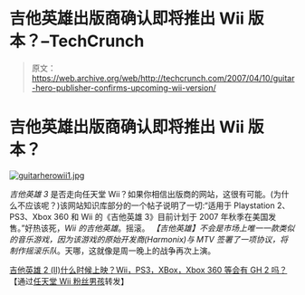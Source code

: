 # 吉他英雄出版商确认即将推出 Wii 版本？–TechCrunch

> 原文：<https://web.archive.org/web/http://techcrunch.com/2007/04/10/guitar-hero-publisher-confirms-upcoming-wii-version/>

# 吉他英雄出版商确认即将推出 Wii 版本？

[![guitarherowii1.jpg](img/3e5032967a781eb933419bed3c587a99.png)](https://web.archive.org/web/20210226073002/http://old.crunchgear.com/wp-content/uploads/guitarherowii1.jpg "guitarherowii1.jpg")

*吉他英雄 3* 是否走向任天堂 Wii？如果你相信出版商的网站，这很有可能。(为什么不应该呢？)该网站知识库部分的一个帖子说明了一切:“适用于 Playstation 2、PS3、Xbox 360 和 Wii 的《吉他英雄 3》目前计划于 2007 年秋季在美国发售。”好热该死，*Wii 的吉他英雄*。摇滚。
 *【吉他英雄】*不会是市场上唯一一款类似的音乐游戏，因为该游戏的原始开发商(Harmonix)与 MTV 签署了一项协议，将制作*摇滚乐队*。天哪，这就像是周一晚上的战争再次上演。

[吉他英雄 2 (II)什么时候上映？Wii，PS3，XBox，Xbox 360 等会有 GH 2 吗？](https://web.archive.org/web/20210226073002/http://www.redoctane.us/support-center/index.php?x=&mod_id=2&id=96)【通过[任天堂 Wii 粉丝男孩](https://web.archive.org/web/20210226073002/http://www.nintendowiifanboy.com/2007/04/09/guitar-hero-3-headed-to-the-wii-this-fall/)转发】